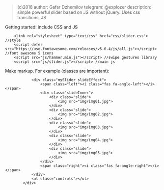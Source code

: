 > (c)2018 
> author: Gafar Dzhemilov
> telegram: @explozer
> description: simple powerful slider based on JS without jQuery. Uses css transitions, JS 


Getting started:
	include CSS and JS
```
	<link rel="stylesheet" type="text/css" href="css/slider.css"> //style
	<script defer src="https://use.fontawesome.com/releases/v5.0.4/js/all.js"></script> //font awesome 5 icons
	<script src="js/hammer.min.js"></script> //swipe gestures library
	<script src="js/slider.js"></script> //main js
```



Make markup. For example (classes are important):
```		<div>
			<div class="mySlider slideEffect">
				<span class="left"><i class="fas fa-angle-left"></i></span>
				<div class="slideInner">
					<div class="slide">	
						<img src="img/img01.jpg">
					</div>
					<div class="slide">
						<img src="img/img02.jpg">
					</div>					
					<div class="slide">
						<img src="img/img03.jpg">
					</div>						
					<div class="slide">
						<img src="img/img04.jpg">
					</div>
					<div class="slide">
						<img src="img/img05.jpg">
					</div>
				</div>
				<span class="right"><i class="fas fa-angle-right"></i></span>
			</div>
			<ul class="controls"></ul>
		</div>
```
